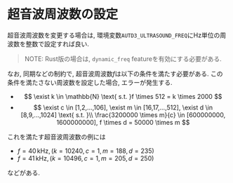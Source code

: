 # 超音波周波数の設定

超音波周波数を変更する場合は, 環境変数`AUTD3_ULTRASOUND_FREQ`にHz単位の周波数を整数で設定すれば良い.

> NOTE: Rust版の場合は, `dynamic_freq` featureを有効にする必要がある.

なお, 同期などの制約で, 超音波周波数$f$は以下の条件を満たす必要がある.
この条件を満たさない周波数を設定した場合, エラーが発生する.

- $$
 \exist k \in \mathbb{N} \text{ s.t. }f \times 512 = k \times 2000
$$
- $$
\exist c \in [1,2,...,106], \exist m \in [16,17,...,512], \exist d \in [8,9,...,1024] \text{ s.t. }\\
\frac{3200000 \times m}{c} \in [600000000, 1600000000], f \times d = 50000 \times m
$$

これを満たす超音波周波数の例には
- $f = 40\,\mathrm{kHz}, (k = 10240, c = 1, m = 188, d = 235)$
- $f = 41\,\mathrm{kHz}, (k = 10496, c = 1, m = 205, d = 250)$

などがある.

